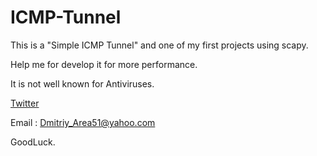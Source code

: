 # ICMP-Tunnel

This is a "Simple ICMP Tunnel" and one of my first projects using scapy.

Help me for develop it for more performance.

It is not well known for Antiviruses.

[Twitter](https://twitter.com/Dmitriy_Area51)

Email : Dmitriy_Area51@yahoo.com

GoodLuck.
